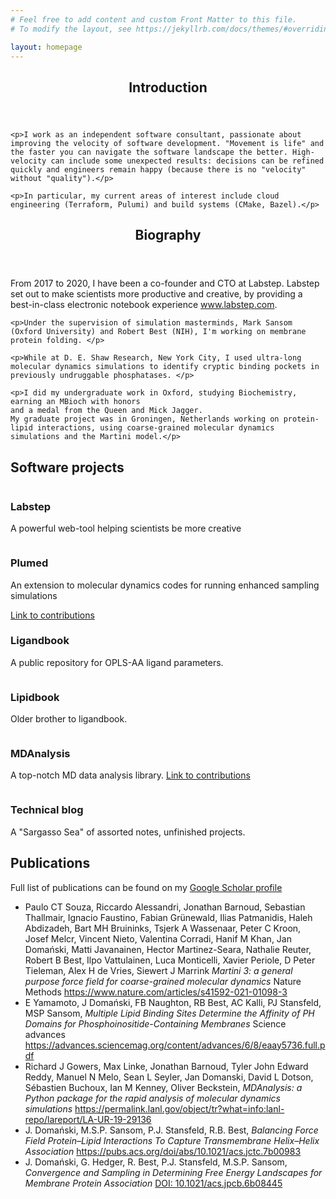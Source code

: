 ```yaml
---
# Feel free to add content and custom Front Matter to this file.
# To modify the layout, see https://jekyllrb.com/docs/themes/#overriding-theme-defaults

layout: homepage
---
```


<!-- intro -->
  <section id="intro">
    <header class="major">
      <h2>Introduction</h2>
    </header>

    <p>I work as an independent software consultant, passionate about improving the velocity of software development. "Movement is life" and the faster you can navigate the software landscape the better. High-velocity can include some unexpected results: decisions can be refined quickly and engineers remain happy (because there is no "velocity" without "quality").</p>
    
    <p>In particular, my current areas of interest include cloud engineering (Terraform, Pulumi) and build systems (CMake, Bazel).</p>

  </section>

<!-- biography -->
  <section id="biography">
    <header class="major">
      <h2>Biography</h2>
    </header>
    <p>From 2017 to 2020, I have been a co-founder and CTO at Labstep. Labstep set out to make scientists more productive and creative, by providing a best-in-class electronic notebook experience <a href="//www.labstep.com">www.labstep.com</a>.</p>

    <p>Under the supervision of simulation masterminds, Mark Sansom (Oxford University) and Robert Best (NIH), I'm working on membrane protein folding. </p>

    <p>While at D. E. Shaw Research, New York City, I used ultra-long molecular dynamics simulations to identify cryptic binding pockets in previously undruggable phosphatases. </p>

    <p>I did my undergraduate work in Oxford, studying Biochemistry, earning an MBioch with honors
    and a medal from the Queen and Mick Jagger.
    My graduate project was in Groningen, Netherlands working on protein-lipid interactions, using coarse-grained molecular dynamics simulations and the Martini model.</p>
  </section>

<!-- software -->
  <section id="software">
    <h2>Software projects</h2>
    <div class="row">
      <article class="6u 12u$(xsmall) work-item">
        <a href="//www.labstep.com/" class="image fit thumb">
          <img src="https://static.wixstatic.com/media/882472_63e650430126453f8276fb9d2efc97b6.png/v1/fill/w_1200,h_356,al_c,usm_0.66_1.00_0.01/882472_63e650430126453f8276fb9d2efc97b6.png" alt="" />
        </a>
        <h3>Labstep</h3>
        <p>A powerful web-tool helping scientists be more creative</p>
      </article>
      <article class="6u 12u$(xsmall) work-item">
        <a href="//plumed.org/" class="image fit thumb">
          <img src="//plumed.github.io/doc-v2.4/user-doc/html/logo.png" alt="" />
        </a>
        <h3>Plumed</h3>
        <p>An extension to molecular dynamics codes for running enhanced sampling simulations</p>
        <a href="https://github.com/plumed/plumed2/commits?author=jandom" class="external">Link to contributions</a>
      </article>
      <article class="6u 12u$(xsmall) work-item">
        <a href="//ligandbook.org/" class="image fit thumb">
          <img src="//ligandbook.org/bundles/ligandbookcore/images/logo.png" alt="" />
        </a>
        <h3>Ligandbook</h3>
        <p>A public repository for OPLS-AA ligand parameters.</p>
      </article>
      <article class="6u$ 12u$(xsmall) work-item">
        <a href="//lipidbook.org/" class="image fit thumb">
          <img src="//lipidbook.org/images/logo-black.svg" alt="" />
        </a>
        <h3>Lipidbook</h3>
        <p>Older brother to ligandbook.</p>
      </article>
      <article class="6u 12u$(xsmall) work-item">
        <a href="//www.mdanalysis.org/" class="image fit thumb">
          <img src="//www.mdanalysis.org/public/mdanalysis-logo_square.png" alt="" />
        </a>
        <h3>MDAnalysis</h3>
        <p>A top-notch MD data analysis library. <a href="https://github.com/MDAnalysis/mdanalysis/commits?author=jandom" class="external">Link to contributions</a></p>
      </article>
      <article class="6u$ 12u$(xsmall) work-item">
        <a href="//jandomanski.blogspot.co.uk/" class="image fit thumb">
          <img src="//2.bp.blogspot.com/-DoeR_SHpjSk/Vo9HKuimy2I/AAAAAAAAAFE/ROsHesQeeXU/s1600-r/eblogger.png" alt="" />
        </a>
        <h3>Technical blog</h3>
        <p>A "Sargasso Sea" of assorted notes, unfinished projects.</p>
      </article>
    </div>
  </section>

<!-- publications -->
  <section id="publications">
    <h2>Publications</h2>
    <p>Full list of publications can be found on my <a href="https://scholar.google.com/citations?user=URTxmbMAAAAJ">Google Scholar profile</a></p>
    <div class="row">
      <div class="12u 12u$(xsmall)">
        <ul>
          <li>
              Paulo CT Souza, Riccardo Alessandri, Jonathan Barnoud, Sebastian Thallmair, Ignacio Faustino, Fabian Grünewald, Ilias Patmanidis, Haleh Abdizadeh, Bart MH Bruininks, Tsjerk A Wassenaar, Peter C Kroon, Josef Melcr, Vincent Nieto, Valentina Corradi, Hanif M Khan, Jan Domański, Matti Javanainen, Hector Martinez-Seara, Nathalie Reuter, Robert B Best, Ilpo Vattulainen, Luca Monticelli, Xavier Periole, D Peter Tieleman, Alex H de Vries, Siewert J Marrink
              <i>Martini 3: a general purpose force field for coarse-grained molecular dynamics</i>
              Nature Methods
              <a class="external" href="https://www.nature.com/articles/s41592-021-01098-3">https://www.nature.com/articles/s41592-021-01098-3</a>
          </li>
          <li>
              E Yamamoto, J Domański, FB Naughton, RB Best, AC Kalli, PJ Stansfeld, MSP Sansom,
              <i>Multiple Lipid Binding Sites Determine the Affinity of PH Domains for Phosphoinositide-Containing Membranes</i>
              Science advances
              <a class="external" href="https://advances.sciencemag.org/content/advances/6/8/eaay5736.full.pdf">https://advances.sciencemag.org/content/advances/6/8/eaay5736.full.pdf</a>
          </li>
          <li>
              Richard J Gowers, Max Linke, Jonathan Barnoud, Tyler John Edward Reddy, Manuel N Melo, Sean L Seyler, Jan Domanski, David L Dotson, Sébastien Buchoux, Ian M Kenney, Oliver Beckstein,
              <i>MDAnalysis: a Python package for the rapid analysis of molecular dynamics simulations</i>
              <a class="external" href="https://permalink.lanl.gov/object/tr?what=info:lanl-repo/lareport/LA-UR-19-29136">https://permalink.lanl.gov/object/tr?what=info:lanl-repo/lareport/LA-UR-19-29136</a>
          </li>
          <li>
              J. Domański, M.S.P. Sansom, P.J. Stansfeld, R.B. Best,
              <i>Balancing Force Field Protein–Lipid Interactions To Capture Transmembrane Helix–Helix Association</i>
              <a class="external" href="https://pubs.acs.org/doi/abs/10.1021/acs.jctc.7b00983">https://pubs.acs.org/doi/abs/10.1021/acs.jctc.7b00983</a>
          </li>
          <li>
              J. Domański, G. Hedger, R. Best, P.J. Stansfeld, M.S.P. Sansom,
              <i>Convergence and Sampling in Determining Free Energy Landscapes for Membrane Protein Association</i>
              <a class="external" href="https://pubs.acs.org/doi/abs/10.1021/acs.jpcb.6b08445">DOI: 10.1021/acs.jpcb.6b08445</a>
          </li>
        </ul>
      </div>
    </div>
  </section>

